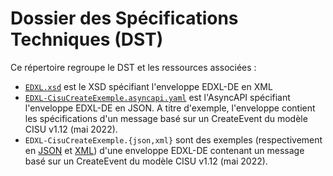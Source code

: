 # Dossier des Spécifications Techniques (DST)
Ce répertoire regroupe le DST et les ressources associées :
- [`EDXL.xsd`](../../hub/dispatcher/src/main/resources/xsd/edxl/edxl-de-v2.0-wd11.xsd) est le XSD spécifiant l'enveloppe EDXL-DE en XML
- [`EDXL-CisuCreateExemple.asyncapi.yaml`](../../models/hubsante.asyncapi.yaml) est l'AsyncAPI spécifiant l'enveloppe EDXL-DE en JSON. A titre d'exemple, l'enveloppe contient les spécifications d'un message basé sur un CreateEvent du modèle CISU v1.12 (mai 2022).
- `EDXL-CisuCreateExemple.{json,xml}` sont des exemples (respectivement en [JSON](../../hub/dispatcher/src/test/resources/cisuCreateEdxl.json) et [XML](../../hub/dispatcher/src/test/resources/cisuCreateEdxl.xml)) d'une enveloppe EDXL-DE contenant un message basé sur un CreateEvent du modèle CISU v1.12 (mai 2022).
